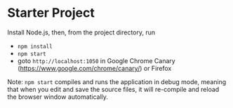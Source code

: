 # Starter Project
Install Node.js, then, from the project directory, run

* `npm install`
* `npm start`
* goto `http://localhost:1050` in Google Chrome Canary (https://www.google.com/chrome/canary/) or Firefox

Note: `npm start` compiles and runs the application in debug mode, meaning that when you edit and save the source files, it will re-compile  and reload the browser window automatically.
